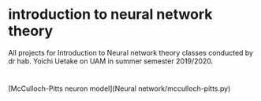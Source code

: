 # introduction to neural network theory

All projects for Introduction to Neural network theory classes conducted by dr hab. Yoichi Uetake  on UAM in summer semester 2019/2020.

#

[McCulloch-Pitts neuron model](Neural network/mcculloch-pitts.py)
